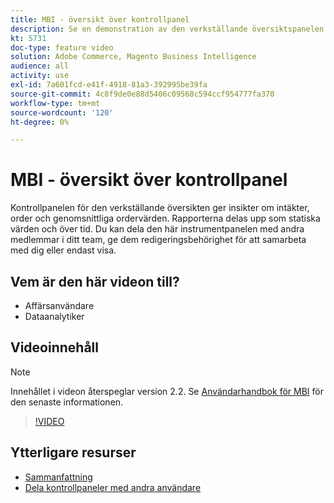 ```yaml
---
title: MBI - översikt över kontrollpanel
description: Se en demonstration av den verkställande översiktspanelen som tillhandahålls av MBI.
kt: 5731
doc-type: feature video
solution: Adobe Commerce, Magento Business Intelligence
audience: all
activity: use
exl-id: 7a601fcd-e41f-4918-81a3-392995be39fa
source-git-commit: 4c8f9de0e88d5406c09568c594ccf954777fa370
workflow-type: tm+mt
source-wordcount: '120'
ht-degree: 0%

---
```


# MBI - översikt över kontrollpanel

Kontrollpanelen för den verkställande översikten ger insikter om intäkter, order och genomsnittliga ordervärden. Rapporterna delas upp som statiska värden och över tid. Du kan dela den här instrumentpanelen med andra medlemmar i ditt team, ge dem redigeringsbehörighet för att samarbeta med dig eller endast visa.

## Vem är den här videon till?

- Affärsanvändare
- Dataanalytiker

## Videoinnehåll

>[!NOTE]
>
>Innehållet i videon återspeglar version 2.2. Se [Användarhandbok för MBI](https://docs.magento.com/mbi/) för den senaste informationen.

>[!VIDEO](https://video.tv.adobe.com/v/35986?quality=12&learn=on)

## Ytterligare resurser

- [Sammanfattning](https://docs.magento.com/mbi/data-user/dashboards/dashboards-pro.html#executive-summary-guest-checkout-allowed)
- [Dela kontrollpaneler med andra användare](https://docs.magento.com/mbi/data-user/dashboards/share-dashboard-with-users.html)
